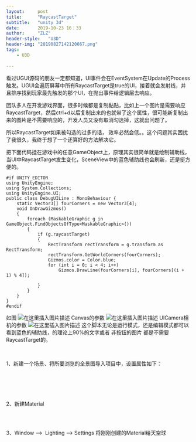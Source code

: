 ```yaml
---
layout:     post
title:      "RaycastTarget"
subtitle:   "unity 3d"
date:       2019-10-23 16：33
author:     "ZLZ"
header-style:   "U3D"
header-img: "20190827142120667.png"
tags:
    - U3D
   
---
```


                                         
看过UGUI源码的朋友一定都知道，UI事件会在EventSystem在Update的Process触发。UGUI会遍历屏幕中所有RaycastTarget是true的UI，接着就会发射线，并且排序找到玩家最先触发的那个UI，在抛出事件给逻辑层去响应。

团队多人在开发游戏界面，很多时候都是复制黏贴，比如上一个图片是需要响应RaycastTarget，然后ctrl+d以后复制出来的也就带了这个属性，很可能新复制出来的图片是不需要响应的，开发人员又没有取消勾选掉，这就出问题了。

所以RaycastTarget如果被勾选的过多的话， 效率必然会低。。这个问题其实困扰了我很久，我终于想了一个还算好的方法解决它。

把下面代码挂在游戏中的任意GameObject上，原理其实很简单就是绘制辅助线，当UI中RaycastTarget发生变化，SceneView中的蓝色辅助线也会刷新，还是挺方便的。

```
#if UNITY_EDITOR
using UnityEngine;
using System.Collections;
using UnityEngine.UI;
public class DebugUILine : MonoBehaviour {
    static Vector3[] fourCorners = new Vector3[4];
    void OnDrawGizmos()
    {
        foreach (MaskableGraphic g in GameObject.FindObjectsOfType<MaskableGraphic>())
        {
            if (g.raycastTarget)
            {
                RectTransform rectTransform = g.transform as RectTransform;
                rectTransform.GetWorldCorners(fourCorners);
                Gizmos.color = Color.blue;
                for (int i = 0; i < 4; i++)
                    Gizmos.DrawLine(fourCorners[i], fourCorners[(i + 1) % 4]);
  
            }
        }
    }
}
#endif
```
如图
![在这里插入图片描述](https://img-blog.csdnimg.cn/20190827142120667.png?x-oss-process=image/watermark,type_ZmFuZ3poZW5naGVpdGk,shadow_10,text_aHR0cHM6Ly9ibG9nLmNzZG4ubmV0L3dlaXhpbl80MTc5ODA3MQ==,size_16,color_FFFFFF,t_70)
Canvas的参数
![在这里插入图片描述](https://img-blog.csdnimg.cn/20190827142217146.jpg?x-oss-process=image/watermark,type_ZmFuZ3poZW5naGVpdGk,shadow_10,text_aHR0cHM6Ly9ibG9nLmNzZG4ubmV0L3dlaXhpbl80MTc5ODA3MQ==,size_16,color_FFFFFF,t_70)
UICamera相机的参数
![在这里插入图片描述](https://img-blog.csdnimg.cn/20190827142248143.jpg?x-oss-process=image/watermark,type_ZmFuZ3poZW5naGVpdGk,shadow_10,text_aHR0cHM6Ly9ibG9nLmNzZG4ubmV0L3dlaXhpbl80MTc5ODA3MQ==,size_16,color_FFFFFF,t_70)
这个脚本无论是运行模式，还是编辑模式都可以看到蓝色的辅助线，的理论上90%的文字或者 非按钮的图片 都是不需要RaycastTarget的。
<p><br></p>
<p>1、新建一个场景、将所要浏览的全景图导入项目中，设置属性如下：</p>
<p><br></p>
<p><img src="https://img-blog.csdn.net/20171026102359690?watermark/2/text/aHR0cDovL2Jsb2cuY3Nkbi5uZXQvRkZfMTIyMQ==/font/5a6L5L2T/fontsize/400/fill/I0JBQkFCMA==/dissolve/70/gravity/Center" alt=""></p>
<p><br></p>
<p>2、新建Material</p>
<p><img src="https://img-blog.csdn.net/20171026102606074?watermark/2/text/aHR0cDovL2Jsb2cuY3Nkbi5uZXQvRkZfMTIyMQ==/font/5a6L5L2T/fontsize/400/fill/I0JBQkFCMA==/dissolve/70/gravity/Center" alt=""><br></p>
<p><br></p>
<p>3、Window --&gt;&nbsp; Lighting --&gt; Settings 将刚刚创建的Material给天空球<img src="https://img-blog.csdn.net/20171026102812711?watermark/2/text/aHR0cDovL2Jsb2cuY3Nkbi5uZXQvRkZfMTIyMQ==/font/5a6L5L2T/fontsize/400/fill/I0JBQkFCMA==/dissolve/70/gravity/Center" alt=""></p>
                                    </div>


